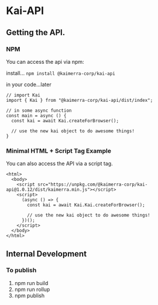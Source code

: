 # Kai-API

## Getting the API.

### NPM

You can access the api via npm:

install...
`npm install @kaimerra-corp/kai-api`

in your code...later

```
// import Kai
import { Kai } from "@kaimerra-corp/kai-api/dist/index";

// in some async function
const main = async () {
  const kai = await Kai.createForBrowser();

  // use the new kai object to do awesome things!
}
```

### Minimal HTML + Script Tag Example

You can also access the API via a script tag.
```
<html>
  <body>
    <script src="https://unpkg.com/@kaimerra-corp/kai-api@1.0.12/dist/kaimerra.min.js"></script>
    <script>
      (async () => {
        const kai = await Kai.Kai.createForBrowser();

        // use the new kai object to do awesome things!
      })();
    </script>
  </body>
</html>
```

## Internal Development
### To publish

1. npm run build
2. npm run rollup
3. npm publish
